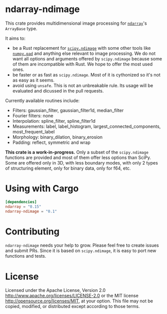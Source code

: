 ndarray-ndimage
=============

This crate provides multidimensional image processing for [`ndarray`]'s `ArrayBase` type.

It aims to:
- be a Rust replacement for [`scipy.ndimage`] with some other tools like [`numpy.pad`] and anything else relevant to image processing. We do not want all options and arguments offered by `scipy.ndimage` because some of them are incompatible with Rust. We hope to offer the most used ones.
- be faster or as fast as `scipy.ndimage`. Most of it is cythonized so it's not as easy as it seems.
- avoid using `unsafe`. This is not an unbreakable rule. Its usage will be evaluated and dicussed in the pull requests.

Currently available routines include:
- Filters: gaussian_filter, gaussian_filter1d, median_filter
- Fourier filters: none
- Interpolation: spline_filter, spline_filter1d
- Measurements: label, label_histogram, largest_connected_components, most_frequent_label
- Morphology: binary_dilation, binary_erosion
- Padding: reflect, symmetric and wrap

**This crate is a work-in-progress.** Only a subset of the `scipy.ndimage` functions are provided and most of them offer less options than SciPy. Some are offered only in 3D, with less boundary modes, with only 2 types of structuring element, only for binary data, only for f64, etc.

[`ndarray`]: https://github.com/rust-ndarray/ndarray
[`scipy.ndimage`]: https://docs.scipy.org/doc/scipy/reference/ndimage.html
[`numpy.pad`]: https://numpy.org/doc/stable/reference/generated/numpy.pad.html

Using with Cargo
================

```toml
[dependencies]
ndarray = "0.15"
ndarray-ndimage = "0.1"
```

Contributing
============

`ndarray-ndimage` needs your help to grow. Please feel free to create issues and submit PRs. Since it is based on `scipy.ndimage`, it is easy to port new functions and tests.

License
=======

Licensed under the Apache License, Version 2.0
http://www.apache.org/licenses/LICENSE-2.0 or the MIT license
http://opensource.org/licenses/MIT, at your
option. This file may not be copied, modified, or distributed
except according to those terms.